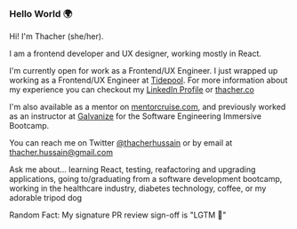 ### Hello World 🌍

Hi! I'm Thacher (she/her). 

I am a frontend developer and UX designer, working mostly in React.

I'm currently open for work as a Frontend/UX Engineer. I just wrapped up working as a Frontend/UX Engineer at [Tidepool](http://www.tidepool.org).  For more information about my experience you can checkout my [LinkedIn Profile](http://www.linkedin.com/in/thacherhussain) or [thacher.co](http://www.thacher.co)

I'm also available as a mentor on [mentorcruise.com](https://mentorcruise.com/mentor/ThacherHussain/), and previously worked as an instructor at [Galvanize](https://www.galvanize.com/web-development) for the Software Engineering Immersive Bootcamp.

You can reach me on Twitter [@thacherhussain](http://www.twitter.com/thacherhussain) or by email at [thacher.hussain@gmail.com](mailto:thacher.hussain@gmail.com)

Ask me about... learning React, testing, reafactoring and upgrading applications, going to/graduating from a software development bootcamp, working in the healthcare industry, diabetes technology, coffee, or my adorable tripod dog

Random Fact: My signature PR review sign-off is "LGTM 🦄"
